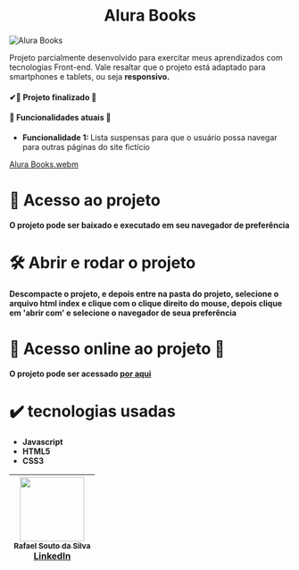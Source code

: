 <h1 align = "center">Alura Books</h1>

![Alura Books](https://github.com/Rafael-a11y/alura-books/assets/63820646/091cdccd-9909-4b31-8e93-209c8674d8f1#vitrinedev)



<p>Projeto parcialmente desenvolvido para exercitar meus aprendizados com tecnologias Front-end. Vale resaltar que o projeto está adaptado para smartphones e tablets, ou seja <strong>responsivo.</strong></p>
<h4>
  ✔🚧 Projeto finalizado 🚧
</h4>
<h4>🔨 Funcionalidades atuais 🔨 </h4>
<ul>
  <li><strong>Funcionalidade 1: </strong>Lista suspensas para que o usuário possa navegar para outras páginas do site fictício</li>
</ul>

[Alura Books.webm](https://github.com/Rafael-a11y/alura-books/assets/63820646/21b5be98-0aa8-4ed7-85eb-6da3acf3e84b)



# 📁 Acesso ao projeto

**O projeto pode ser baixado e executado em seu navegador de preferência**

# 🛠️ Abrir e rodar o projeto

**Descompacte o projeto, e depois entre na pasta do projeto, selecione o arquivo html index e clique com o clique direito do mouse, depois clique em 'abrir com' e selecione o navegador de seua preferência**

# 🚀 Acesso online ao projeto 🚀
<p><strong>O projeto pode ser acessado <a href="https://alura-books-seven-theta.vercel.app/" target="_blank">por aqui</a></strong></p>

# ✔️ tecnologias usadas
<ul>
  <li><strong>Javascript</strong></li>
  <li><strong>HTML5</strong></li>
  <li><strong>CSS3</strong></li>
</ul>

| [<img src="https://github.com/Rafael-a11y/SeteDiasDeCodigoProgramacao/assets/63820646/c4ef5e3f-3a75-4eab-93c5-2f4b38b9b275" width=115><br><sub>Rafael Souto da Silva</sub><br><a href="https://www.linkedin.com/in/rafael-souto-da-silva-920335211/" target="_blank">LinkedIn</a>](https://www.linkedin.com/in/rafael-souto-da-silva-920335211/) |
| :---: |


